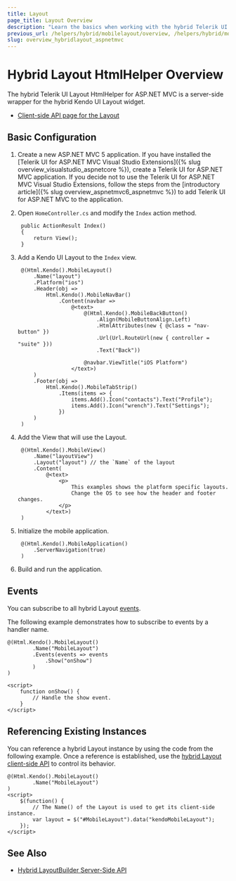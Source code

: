 ```yaml
---
title: Layout
page_title: Layout Overview
description: "Learn the basics when working with the hybrid Telerik UI Layout HtmlHelper for ASP.NET MVC."
previous_url: /helpers/hybrid/mobilelayout/overview, /helpers/hybrid/mobilelayout
slug: overview_hybridlayout_aspnetmvc
---
```


# Hybrid Layout HtmlHelper Overview

The hybrid Telerik UI Layout HtmlHelper for ASP.NET MVC is a server-side wrapper for the hybrid Kendo UI Layout widget.

* [Client-side API page for the Layout](https://docs.telerik.com/kendo-ui/api/javascript/mobile/ui/layout)

## Basic Configuration

1. Create a new ASP.NET MVC 5 application. If you have installed the [Telerik UI for ASP.NET MVC Visual Studio Extensions]({% slug overview_visualstudio_aspnetcore %}), create a Telerik UI for ASP.NET MVC application. If you decide not to use the Telerik UI for ASP.NET MVC Visual Studio Extensions, follow the steps from the [introductory article]({% slug overview_aspnetmvc6_aspnetmvc %}) to add Telerik UI for ASP.NET MVC to the application.
1. Open `HomeController.cs` and modify the `Index` action method.

        public ActionResult Index()
        {
            return View();
        }

1. Add a Kendo UI Layout to the `Index` view.

        @(Html.Kendo().MobileLayout()
            .Name("layout")
            .Platform("ios")
            .Header(obj =>
                Html.Kendo().MobileNavBar()
                    .Content(navbar =>
                        @<text>
                            @(Html.Kendo().MobileBackButton()
                                .Align(MobileButtonAlign.Left)
                                .HtmlAttributes(new { @class = "nav-button" })
                                .Url(Url.RouteUrl(new { controller = "suite" }))
                                .Text("Back"))

                            @navbar.ViewTitle("iOS Platform")
                        </text>)
            )
            .Footer(obj =>
                Html.Kendo().MobileTabStrip()
                    .Items(items => {
                        items.Add().Icon("contacts").Text("Profile");
                        items.Add().Icon("wrench").Text("Settings");
                    })
            )
        )

1. Add the View that will use the Layout.

        @(Html.Kendo().MobileView()
            .Name("layoutView")
            .Layout("layout") // the `Name` of the layout
            .Content(
                @<text>
                    <p>
                        This examples shows the platform specific layouts.
                        Change the OS to see how the header and footer changes.
                    </p>
                </text>)
        )

1. Initialize the mobile application.

        @(Html.Kendo().MobileApplication()
            .ServerNavigation(true)
        )

1. Build and run the application.

## Events

You can subscribe to all hybrid Layout [events](https://docs.telerik.com/kendo-ui/api/javascript/mobile/ui/layout#events).

The following example demonstrates how to subscribe to events by a handler name.

    @(Html.Kendo().MobileLayout()
            .Name("MobileLayout")
            .Events(events => events
                .Show("onShow")
            )
    )

    <script>
        function onShow() {
            // Handle the show event.
        }
    </script>

## Referencing Existing Instances

You can reference a hybrid Layout instance by using the code from the following example. Once a reference is established, use the [hybrid Layout client-side API](https://docs.telerik.com/kendo-ui/api/javascript/mobile/ui/layout) to control its behavior.

    @(Html.Kendo().MobileLayout()
            .Name("MobileLayout")
    )
    <script>
        $(function() {
            // The Name() of the Layout is used to get its client-side instance.
            var layout = $("#MobileLayout").data("kendoMobileLayout");
        });
    </script>

## See Also

* [Hybrid LayoutBuilder Server-Side API](https://docs.telerik.com/aspnet-mvc/api/kendo.mvc.ui.fluent/mobilelayoutbuilder)
